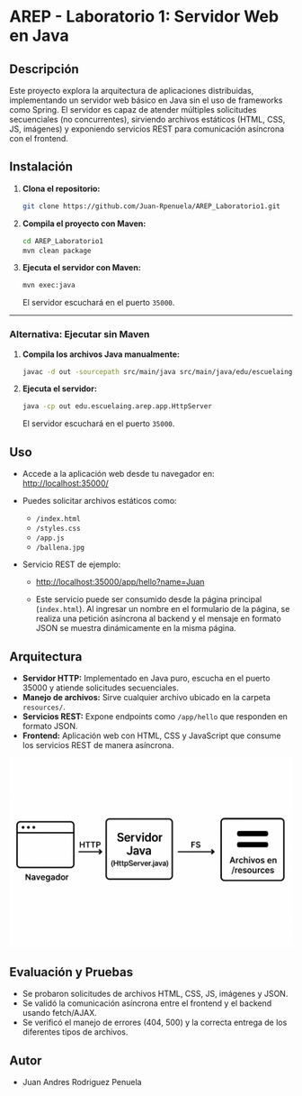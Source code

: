 # AREP - Laboratorio 1: Servidor Web en Java
## Descripción

Este proyecto explora la arquitectura de aplicaciones distribuidas, implementando un servidor web básico en Java sin el uso de frameworks como Spring. El servidor es capaz de atender múltiples solicitudes secuenciales (no concurrentes), sirviendo archivos estáticos (HTML, CSS, JS, imágenes) y exponiendo servicios REST para comunicación asíncrona con el frontend.

## Instalación


1. **Clona el repositorio:**
	```sh
	git clone https://github.com/Juan-Rpenuela/AREP_Laboratorio1.git
	```

2. **Compila el proyecto con Maven:**
	```sh
	cd AREP_Laboratorio1
	mvn clean package
	```

3. **Ejecuta el servidor con Maven:**
	```sh
	mvn exec:java
	```
	El servidor escuchará en el puerto `35000`.

---

### Alternativa: Ejecutar sin Maven

1. **Compila los archivos Java manualmente:**
	```sh
	javac -d out -sourcepath src/main/java src/main/java/edu/escuelaing/arep/app/HttpServer.java
	```

2. **Ejecuta el servidor:**
	```sh
	java -cp out edu.escuelaing.arep.app.HttpServer
	```
	El servidor escuchará en el puerto `35000`.

## Uso

- Accede a la aplicación web desde tu navegador en:  
	[http://localhost:35000/](http://localhost:35000/)

- Puedes solicitar archivos estáticos como:
	- `/index.html`
	- `/styles.css`
	- `/app.js`
	- `/ballena.jpg`

- Servicio REST de ejemplo:
		
    - [http://localhost:35000/app/hello?name=Juan](http://localhost:35000/app/hello?name=Juan)
    
    - Este servicio puede ser consumido desde la página principal (`index.html`). Al ingresar un nombre en el formulario de la página, se realiza una petición asíncrona al backend y el mensaje en formato JSON se muestra dinámicamente en la misma página.

## Arquitectura

- **Servidor HTTP:** Implementado en Java puro, escucha en el puerto 35000 y atiende solicitudes secuenciales.
- **Manejo de archivos:** Sirve cualquier archivo ubicado en la carpeta `resources/`.
- **Servicios REST:** Expone endpoints como `/app/hello` que responden en formato JSON.
- **Frontend:** Aplicación web con HTML, CSS y JavaScript que consume los servicios REST de manera asíncrona.


![Arquitectura](./resources/images/arquitectura.png)


## Evaluación y Pruebas

- Se probaron solicitudes de archivos HTML, CSS, JS, imágenes y JSON.
- Se validó la comunicación asíncrona entre el frontend y el backend usando fetch/AJAX.
- Se verificó el manejo de errores (404, 500) y la correcta entrega de los diferentes tipos de archivos.

## Autor

- Juan Andres Rodriguez Penuela

